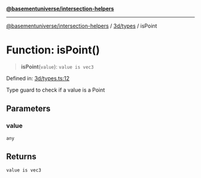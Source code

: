 [**@basementuniverse/intersection-helpers**](../../../README.md)

***

[@basementuniverse/intersection-helpers](../../../README.md) / [3d/types](../README.md) / isPoint

# Function: isPoint()

> **isPoint**(`value`): `value is vec3`

Defined in: [3d/types.ts:12](https://github.com/basementuniverse/intersection-helpers/blob/f22d1cffe16ecb68b4b29b8331edc08e3635d16c/src/3d/types.ts#L12)

Type guard to check if a value is a Point

## Parameters

### value

`any`

## Returns

`value is vec3`
